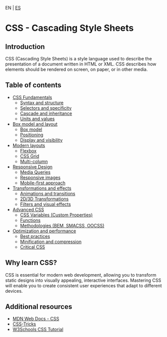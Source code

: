 <!-- MULTILANGUAJE MENU START -->
EN | [ES](https://lckpig.gitbook.io/es-practical-dev-handbook/css)
<!-- MULTILANGUAJE MENU END -->

# CSS - Cascading Style Sheets

## Introduction

CSS (Cascading Style Sheets) is a style language used to describe the presentation of a document written in HTML or XML. CSS describes how elements should be rendered on screen, on paper, or in other media.

## Table of contents

- [CSS Fundamentals](fundamentals/README.md)
  - [Syntax and structure](fundamentals/syntax-and-structure.md)
  - [Selectors and specificity](fundamentals/selectors-and-specificity.md)
  - [Cascade and inheritance](fundamentals/cascade-and-inheritance.md)
  - [Units and values](fundamentals/units-and-values.md)
- [Box model and layout](box-model/README.md)
  - [Box model](box-model/box-model.md)
  - [Positioning](box-model/positioning.md)
  - [Display and visibility](box-model/display-and-visibility.md)
- [Modern layouts](modern-layouts/README.md)
  - [Flexbox](modern-layouts/flexbox.md)
  - [CSS Grid](modern-layouts/css-grid.md)
  - [Multi-column](modern-layouts/multi-columns.md)
- [Responsive Design](responsive-design/README.md)
  - [Media Queries](responsive-design/media-queries.md)
  - [Responsive images](responsive-design/responsive-images.md)
  - [Mobile-first approach](responsive-design/mobile-first-approach.md)
- [Transformations and effects](transformations/README.md)
  - [Animations and transitions](transformations/animations-and-transitions.md)
  - [2D/3D Transformations](transformations/2d-3d-transformations.md)
  - [Filters and visual effects](transformations/filters-and-visual-effects.md)
- [Advanced CSS](advanced/README.md)
  - [CSS Variables (Custom Properties)](advanced/css-variables.md)
  - [Functions](advanced/functions.md)
  - [Methodologies (BEM, SMACSS, OOCSS)](advanced/methodologies.md)
- [Optimization and performance](optimization/README.md)
  - [Best practices](optimization/best-practices.md)
  - [Minification and compression](optimization/minification-and-compression.md)
  - [Critical CSS](optimization/critical-css.md)

## Why learn CSS?

CSS is essential for modern web development, allowing you to transform static designs into visually appealing, interactive interfaces. Mastering CSS will enable you to create consistent user experiences that adapt to different devices.

## Additional resources

- [MDN Web Docs - CSS](https://developer.mozilla.org/en/docs/Web/CSS)
- [CSS-Tricks](https://css-tricks.com/)
- [W3Schools CSS Tutorial](https://www.w3schools.com/css/) 